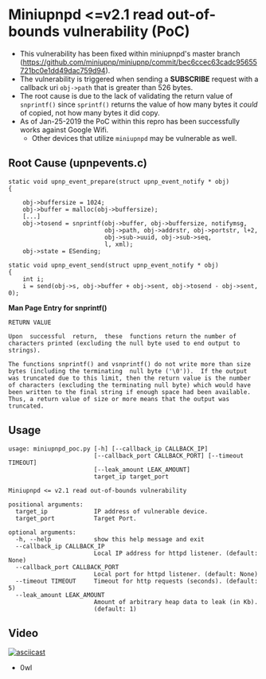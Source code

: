 # Miniupnpd <=v2.1 read out-of-bounds vulnerability (PoC)

* This vulnerability has been fixed within miniupnpd's master branch (https://github.com/miniupnp/miniupnp/commit/bec6ccec63cadc95655721bc0e1dd49dac759d94).
* The vulnerability is triggered when sending a **SUBSCRIBE** request with a callback uri `obj->path` that is greater than 526 bytes.
* The root cause is due to the lack of validating the return value of `snprintf()` since `sprintf()` returns the value of how many bytes it *could* of copied, not how many bytes it did copy.
* As of Jan-25-2019 the PoC within this repro has been successfully works against Google Wifi.
  * Other devices that utilize `miniupnpd` may be vulnerable as well.

## Root Cause (upnpevents.c)
```
static void upnp_event_prepare(struct upnp_event_notify * obj)
{

	obj->buffersize = 1024;
	obj->buffer = malloc(obj->buffersize);
	[...]
	obj->tosend = snprintf(obj->buffer, obj->buffersize, notifymsg,
	                       obj->path, obj->addrstr, obj->portstr, l+2,
	                       obj->sub->uuid, obj->sub->seq,
	                       l, xml);
	obj->state = ESending;

static void upnp_event_send(struct upnp_event_notify * obj)
{
	int i;
	i = send(obj->s, obj->buffer + obj->sent, obj->tosend - obj->sent, 0);
```

**Man Page Entry for snprintf()**
```
RETURN VALUE

Upon  successful  return,  these  functions return the number of characters printed (excluding the null byte used to end output to strings).

The functions snprintf() and vsnprintf() do not write more than size bytes (including the terminating  null byte ('\0')).  If the output was truncated due to this limit, then the return value is the number of characters (excluding the terminating null byte) which would have been written to the final string if enough space had been available. Thus, a return value of size or more means that the output was truncated.
```

## Usage
```
usage: miniupnpd_poc.py [-h] [--callback_ip CALLBACK_IP]
                        [--callback_port CALLBACK_PORT] [--timeout TIMEOUT]
                        [--leak_amount LEAK_AMOUNT]
                        target_ip target_port

Miniupnpd <= v2.1 read out-of-bounds vulnerability

positional arguments:
  target_ip             IP address of vulnerable device.
  target_port           Target Port.

optional arguments:
  -h, --help            show this help message and exit
  --callback_ip CALLBACK_IP
                        Local IP address for httpd listener. (default: None)
  --callback_port CALLBACK_PORT
                        Local port for httpd listener. (default: None)
  --timeout TIMEOUT     Timeout for http requests (seconds). (default: 5)
  --leak_amount LEAK_AMOUNT
                        Amount of arbitrary heap data to leak (in Kb).
                        (default: 1)
```

## Video
[![asciicast](https://asciinema.org/a/6PYTXJjkiNWx20RH5cWuZS1ie.svg)](https://asciinema.org/a/6PYTXJjkiNWx20RH5cWuZS1ie)

- 0wl